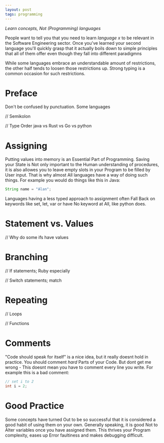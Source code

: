```yaml
---
layout: post
tags: programming
---
```


*Learn concepts, Not (Programming) languages*

People want to tell you that you need to learn *language x* to be relevant in the Software Engineering sector. Once you've learned your second language you'll quickly grasp that it actually boils down to simple principles that all of them offer even though they fall into different paradigmns

While some languages embrace an understandable amount of restrictions, the other half tends to loosen those restrictions up. Strong typing is a common occasion for such restrictions.

# Preface

Don't be confused by punctuation. Some languages 

// Semikolon

// Type Order java vs Rust vs Go vs python

# Assigning

Putting values into memory is an Essential Part of Programming. Saving your State is Not only important to the Human understanding of procedures, it is also allowes you to leave empty slots in your Program to be filled by User input. That is why almost All languages have a way of doing such things. For example you would do things like this in Java:

``` java
String name = "Alan";
```

Languages having a less typed approach to assignment often Fall Back on keywords like set, let, var or have No keyword at All, like python does.

# Statement vs. Values

// Why do some ifs have values

# Branching

// If statements; Ruby especially

// Switch statements; match

# Repeating

// Loops

// Functions

# Comments

"Code should speak for itself" is a nice idea, but it really doesnt hold in practice. You should comment *hard* Parts of your Code. But dont get me wrong - This doesnt mean you have to comment every line you write. For example this is a bad comment:

``` java
// set i to 2
int i = 2;
```

# Good Practice

Some concepts have turned Out to be so successful that it is considered a good habit of using them on your own. Generally speaking, it is good Not to Alter variables once you have assigned them. This thrives your Program complexity, eases up Error faultiness and makes debugging difficult.
